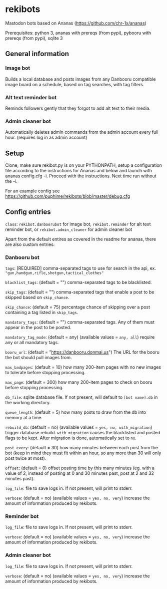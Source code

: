 # rekibots
Mastodon bots based on Ananas (https://github.com/chr-1x/ananas)

Prerequisites: python 3, ananas with prereqs (from pypi), pybooru with prereqs (from pypi), sqlite 3

## General information

### Image bot
Builds a local database and posts images from any Danbooru compatible image board on a schedule, based on tag searches, with tag filters.

### Alt text reminder bot
Reminds followers gently that they forgot to add alt text to their media.

### Admin cleaner bot
Automatically deletes admin commands from the admin account every full hour. (requires log in as admin account)

## Setup
Clone, make sure rekibot.py is on your PYTHONPATH, setup a configuration file according to the instructions for Ananas and below and launch with ananas config.cfg -i. Proceed with the instructions. Next time run without the -i.

For an example config see https://github.com/puphime/rekibots/blob/master/debug.cfg

## Config entries

`class`: `rekibot.danboorubot` for image bot, `rekibot.reminder` for alt text reminder bot, or `rekibot.admin_cleaner` for admin cleaner bot

Apart from the default entires as covered in the readme for ananas, there are also custom entries:

### Danbooru bot

`tags`: [REQUIRED] comma-separated tags to use for search in the api, ex. `"gun,handgun,rifle,shotgun,tactical_clothes"`

`blacklist_tags`: (default = "") comma-separated tags to be blacklisted.

`skip_tags`: (default = "") comma-separated tags that enable a post to be skipped based on `skip_chance`.

`skip_chance`: (default = 75) percentage chance of skipping over a post containing a tag listed in `skip_tags`.

`mandatory_tags`: (default = "") comma-separated tags. Any of them must appear in the post to be posted.

`mandatory_tag_mode`: (default = any) (available values = `any, all`) require any or all mandatory tags.

`booru_url`: (default = "https://danbooru.donmai.us") The URL for the booru the bot should pull images from.

`max_badpages`: (default = 10) how many 200-item pages with no new images to tolerate before stopping processing.

`max_page`: (default = 300) how many 200-item pages to check on booru before stopping processing.

`db_file`: sqlite database file. If not present, will default to `[bot name].db` in the working directory.

`queue_length`: (default = 5) how many posts to draw from the db into memory at a time.

`rebuild_db`: (default = no) (available values = `yes, no, with_migration`) trigger database rebuild. `with_migration` causes the blacklisted and posted flags to be kept. After migration is done, automatically set to `no`.

`post_every`: (default = 30) how many minutes between each post from the bot (keep in mind they must fit within an hour, so any more than 30 will only post twice at 
most).

`offset`: (default = 0) offset posting time by this many minutes (eg. with a value of 2, instead of posting at 0 and 30 minutes past, post at 2 and 32 minutes past).

`log_file`: file to save logs in. If not present, will print to stderr.

`verbose`: (default = no) (available values = `yes, no, very`) increase the amount of information produced by rekibots.


### Reminder bot

`log_file`: file to save logs in. If not present, will print to stderr.

`verbose`: (default = no) (available values = `yes, no, very`) increase the amount of information produced by rekibots.

### Admin cleaner bot

`log_file`: file to save logs in. If not present, will print to stderr.

`verbose`: (default = no) (available values = `yes, no, very`) increase the amount of information produced by rekibots.
